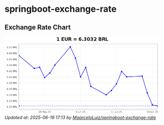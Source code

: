 # springboot-exchange-rate

<!-- EXCHANGE-RATE-START -->
## Exchange Rate Chart

![Exchange Rate Chart](charts/chart.png)*Updated at: 2025-06-19 17:13 by [MaarceloLuiz/springboot-exchange-rate](https://github.com/MaarceloLuiz/springboot-exchange-rate)*


<!-- EXCHANGE-RATE-END -->